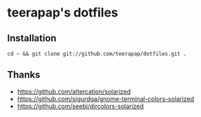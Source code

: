 # teerapap's dotfiles

## Installation

	cd ~ && git clone git://github.com/teerapap/dotfiles.git .

## Thanks

* https://github.com/altercation/solarized
* https://github.com/sigurdga/gnome-terminal-colors-solarized
* https://github.com/seebi/dircolors-solarized
